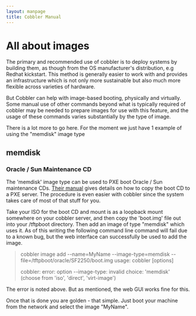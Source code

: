 ```yaml
---
layout: manpage
title: Cobbler Manual
---
```

# All about images

The primary and recommended use of cobbler is to deploy systems by building them, as though from the OS manufacturer's distribution, e.g Redhat kickstart.  This method is generally easier to work with and provides an infrastructure which is not only more sustainable but also much more flexible across varieties of hardware.

But Cobbler can help with image-based booting, physically and virtually. Some manual use of other commands beyond what is typically required of cobbler may be needed to prepare images for use with this feature, and the usage of these commands varies substantially by the type of image.

There is a lot more to go here.  For the moment we just have 1 example of using the "memdisk" image type

## memdisk

### Oracle / Sun Maintenance CD

The 'memdisk' image type can be used to PXE boot Oracle / Sun maintenance CDs.  [Their manual](http://docs.oracle.com/cd/E19121-01/sf.x2250/820-4593-12/AppB.html#50540564_72480) gives details on how to copy the boot CD to a PXE server.  The procedure is even easier with cobbler since the system takes care of most of that stuff for you.

Take your ISO for the boot CD and mount is as a loopback mount somewhere on your cobbler server, and then copy the 'boot.img' file out into your /tftpboot directory.  Then add an image of type "memdisk" which uses it.  As of this writing the following command line command will fail due to a known bug, but the web interface can successfully be used to add the image.  

> cobbler image add --name=MyName --image-type=memdisk --file=/tftpboot/oracle/SF2250/boot.img
> usage: cobbler [options]
>
> cobbler: error: option --image-type: invalid choice: 'memdisk' (choose from 'iso', 'direct', 'virt-image')
> 

The error is noted above.  But as mentioned, the web GUI works fine for this.

Once that is done you are golden - that simple.   Just boot your machine from the network and select the image "MyName".